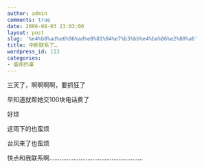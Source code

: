 ```yaml
---
author: admin
comments: true
date: 2006-08-03 23:03:00
layout: post
slug: '%e4%b8%ad%e6%96%ad%e8%81%94%e7%b3%bb%e4%ba%86%e2%80%a6'
title: 中断联系了…
wordpress_id: 113
categories:
- 蛋疼的事
---
```


三天了，啊啊啊啊，要抓狂了

早知道就帮她交100块电话费了

好烦

这雨下的也蛮烦

台风来了也蛮烦

快点和我联系啊………………………………………………
